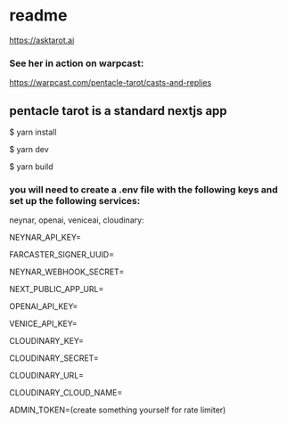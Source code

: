 # readme

https://asktarot.ai

### See her in action on warpcast:
https://warpcast.com/pentacle-tarot/casts-and-replies

## pentacle tarot is a standard nextjs app

$ yarn install

$ yarn dev

$ yarn build


### you will need to create a .env file with the following keys and set up the following services: 

neynar, openai, veniceai, cloudinary:

NEYNAR_API_KEY=

FARCASTER_SIGNER_UUID=

NEYNAR_WEBHOOK_SECRET=

NEXT_PUBLIC_APP_URL=

OPENAI_API_KEY=

VENICE_API_KEY=

CLOUDINARY_KEY=

CLOUDINARY_SECRET=

CLOUDINARY_URL=

CLOUDINARY_CLOUD_NAME=

ADMIN_TOKEN=(create something yourself for rate limiter)
